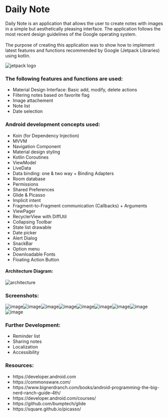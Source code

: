 <h1>Daily Note</h1>
Daily Note is an application that allows the user to create notes with images in a simple but aesthetically pleasing interface.
The application follows the most recent design guidelines of the Google operating system.
<br></br>
The purpose of creating this application was to show how to implement latest features and functions recommended by Google (Jetpack Libraries) using kotlin.

![jetpack logo](https://user-images.githubusercontent.com/51857962/72215611-10ec9600-3569-11ea-9372-31e9a7832073.JPG)



<h3><b>The following features and functions are used:</b></h3>
<ul>
<li>Material Design Interface: Basic add, modify, delete actions</li>
<li>Filtering notes based on favorite flag</li>
<li>Image attachement</li>
<li>Note list</li>
<li>Date selection</li>
</ul>

<h3><b>Android development concepts used: </b></h3>
<ul>
<li>Koin (for Dependency Injection)</li>
<li>MVVM</li>
<li>Navigation Component</li>
<li>Material design styling</li>
<li>Kotlin Coroutines</li>
<li>ViewModel</li>
<li>LiveData</li>
<li>Data binding: one & two way + Binding Adapters</li>
<li>Room database</li>
<li>Permissions</li>
<li>Shared Preferences</li>
<li>Glide & Picasso</li>
<li>Implicit intent</li>
<li>Fragment-to-Fragment communication (Callbacks) + Arguments</li>
<li>ViewPager</li>
<li>RecyclerView with DiffUtil</li>
<li>Collapsing Toolbar</li>
<li>State list drawable</li>
<li>Date picker</li>
<li>Alert Dialog</li>
<li>SnackBar</li>
<li>Option menu</li>
<li>Downloadable Fonts</li>
 <li>Floating Action Button</li>
 </ul>



<h4>Architecture Diagram: </h4>

![architecture](https://user-images.githubusercontent.com/51857962/72215352-24e2c880-3566-11ea-8606-793a21df3f6c.JPG)

<h3>Screenshots: </h3>

<div>
 
![image](https://user-images.githubusercontent.com/51857962/72696073-08124a80-3b8f-11ea-862a-75dd12c376fb.png)![image](https://user-images.githubusercontent.com/51857962/72696114-27a97300-3b8f-11ea-9e02-ec2e3259c14b.png)![image](https://user-images.githubusercontent.com/51857962/72696142-43147e00-3b8f-11ea-81a4-10fd574c4fc4.png)![image](https://user-images.githubusercontent.com/51857962/72696165-59223e80-3b8f-11ea-924c-c73ee51a62f3.png)![image](https://user-images.githubusercontent.com/51857962/72696272-ad2d2300-3b8f-11ea-9e1e-20f1da37b106.png)![image](https://user-images.githubusercontent.com/51857962/72696336-dea5ee80-3b8f-11ea-81b7-7054974ddc79.png)![image](https://user-images.githubusercontent.com/51857962/72696352-f2515500-3b8f-11ea-8d27-49aef404df90.png)![image](https://user-images.githubusercontent.com/51857962/72696377-05642500-3b90-11ea-928f-f640d131025c.png)![image](https://user-images.githubusercontent.com/51857962/72696408-22005d00-3b90-11ea-98e3-bafab8b0103e.png)

</div>






<h3><b>Further Development:</b></h3>
<ul>
<li>Reminder list</li>
<li>Sharing notes</li>
<li>Localization</li>
<li>Accessibility</li>
</ul>

<h3>Resources: </h3>
<ul>
<li>https://developer.android.com</li>
<li>https://commonsware.com/</li>
<li>https://www.bignerdranch.com/books/android-programming-the-big-nerd-ranch-guide-4th/</li>
<li>https://developer.android.com/courses/</li>
<li>https://github.com/bumptech/glide</li>
<li>https://square.github.io/picasso/</li>
</ul>
